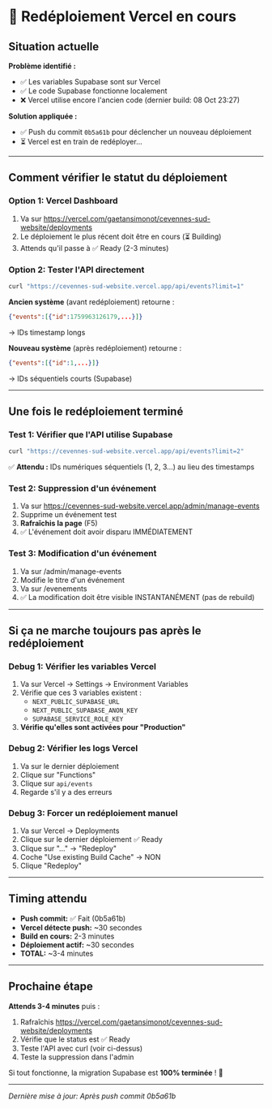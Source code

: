 # 🔄 Redéploiement Vercel en cours

## Situation actuelle

**Problème identifié :**
- ✅ Les variables Supabase sont sur Vercel
- ✅ Le code Supabase fonctionne localement
- ❌ Vercel utilise encore l'ancien code (dernier build: 08 Oct 23:27)

**Solution appliquée :**
- ✅ Push du commit `0b5a61b` pour déclencher un nouveau déploiement
- ⏳ Vercel est en train de redéployer...

---

## Comment vérifier le statut du déploiement

### Option 1: Vercel Dashboard
1. Va sur https://vercel.com/gaetansimonot/cevennes-sud-website/deployments
2. Le déploiement le plus récent doit être en cours (⏳ Building)
3. Attends qu'il passe à ✅ Ready (2-3 minutes)

### Option 2: Tester l'API directement
```bash
curl "https://cevennes-sud-website.vercel.app/api/events?limit=1"
```

**Ancien système** (avant redéploiement) retourne :
```json
{"events":[{"id":1759963126179,...}]}
```
→ IDs timestamp longs

**Nouveau système** (après redéploiement) retourne :
```json
{"events":[{"id":1,...}]}
```
→ IDs séquentiels courts (Supabase)

---

## Une fois le redéploiement terminé

### Test 1: Vérifier que l'API utilise Supabase

```bash
curl "https://cevennes-sud-website.vercel.app/api/events?limit=2"
```

✅ **Attendu :** IDs numériques séquentiels (1, 2, 3...) au lieu des timestamps

### Test 2: Suppression d'un événement

1. Va sur https://cevennes-sud-website.vercel.app/admin/manage-events
2. Supprime un événement test
3. **Rafraîchis la page** (F5)
4. ✅ L'événement doit avoir disparu IMMÉDIATEMENT

### Test 3: Modification d'un événement

1. Va sur /admin/manage-events
2. Modifie le titre d'un événement
3. Va sur /evenements
4. ✅ La modification doit être visible INSTANTANÉMENT (pas de rebuild)

---

## Si ça ne marche toujours pas après le redéploiement

### Debug 1: Vérifier les variables Vercel

1. Va sur Vercel → Settings → Environment Variables
2. Vérifie que ces 3 variables existent :
   - `NEXT_PUBLIC_SUPABASE_URL`
   - `NEXT_PUBLIC_SUPABASE_ANON_KEY`
   - `SUPABASE_SERVICE_ROLE_KEY`
3. **Vérifie qu'elles sont activées pour "Production"**

### Debug 2: Vérifier les logs Vercel

1. Va sur le dernier déploiement
2. Clique sur "Functions"
3. Clique sur `api/events`
4. Regarde s'il y a des erreurs

### Debug 3: Forcer un redéploiement manuel

1. Va sur Vercel → Deployments
2. Clique sur le dernier déploiement ✅ Ready
3. Clique sur "..." → "Redeploy"
4. Coche "Use existing Build Cache" → NON
5. Clique "Redeploy"

---

## Timing attendu

- **Push commit:** ✅ Fait (0b5a61b)
- **Vercel détecte push:** ~30 secondes
- **Build en cours:** 2-3 minutes
- **Déploiement actif:** ~30 secondes
- **TOTAL:** ~3-4 minutes

---

## Prochaine étape

**Attends 3-4 minutes** puis :

1. Rafraîchis https://vercel.com/gaetansimonot/cevennes-sud-website/deployments
2. Vérifie que le status est ✅ Ready
3. Teste l'API avec curl (voir ci-dessus)
4. Teste la suppression dans l'admin

Si tout fonctionne, la migration Supabase est **100% terminée** ! 🎉

---

*Dernière mise à jour: Après push commit 0b5a61b*
